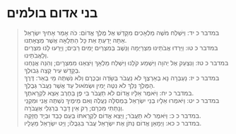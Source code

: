 # בני אדום בולמים

> במדבר כ יד: וַיִּשְׁלַח מֹשֶׁה מַלְאָכִים מִקָּדֵשׁ אֶל מֶלֶךְ אֱדוֹם:  כֹּה אָמַר אָחִיךָ יִשְׂרָאֵל אַתָּה יָדַעְתָּ אֵת כָּל הַתְּלָאָה אֲשֶׁר מְצָאָתְנוּ.  
> במדבר כ טו: וַיֵּרְדוּ אֲבֹתֵינוּ מִצְרַיְמָה וַנֵּשֶׁב בְּמִצְרַיִם יָמִים רַבִּים; וַיָּרֵעוּ לָנוּ מִצְרַיִם וְלַאֲבֹתֵינוּ.  
> במדבר כ טז: וַנִּצְעַק אֶל יְהוָה וַיִּשְׁמַע קֹלֵנוּ וַיִּשְׁלַח מַלְאָךְ וַיֹּצִאֵנוּ מִמִּצְרָיִם; וְהִנֵּה אֲנַחְנוּ בְקָדֵשׁ עִיר קְצֵה גְבוּלֶךָ.  
> במדבר כ יז: נַעְבְּרָה נָּא בְאַרְצֶךָ לֹא נַעֲבֹר בְּשָׂדֶה וּבְכֶרֶם וְלֹא נִשְׁתֶּה מֵי בְאֵר:  דֶּרֶךְ הַמֶּלֶךְ נֵלֵךְ לֹא נִטֶּה יָמִין וּשְׂמֹאול עַד אֲשֶׁר נַעֲבֹר גְּבֻלֶךָ.  
> במדבר כ יח: וַיֹּאמֶר אֵלָיו אֱדוֹם לֹא תַעֲבֹר בִּי פֶּן בַּחֶרֶב אֵצֵא לִקְרָאתֶךָ.  
> במדבר כ יט: וַיֹּאמְרוּ אֵלָיו בְּנֵי יִשְׂרָאֵל בַּמְסִלָּה נַעֲלֶה וְאִם מֵימֶיךָ נִשְׁתֶּה אֲנִי וּמִקְנַי וְנָתַתִּי מִכְרָם; רַק אֵין דָּבָר בְּרַגְלַי אֶעֱבֹרָה.  
> במדבר כ כ: וַיֹּאמֶר לֹא תַעֲבֹר; וַיֵּצֵא אֱדוֹם לִקְרָאתוֹ בְּעַם כָּבֵד וּבְיָד חֲזָקָה.  
> במדבר כ כא: וַיְמָאֵן אֱדוֹם נְתֹן אֶת יִשְׂרָאֵל עֲבֹר בִּגְבֻלוֹ; וַיֵּט יִשְׂרָאֵל מֵעָלָיו.   
 

